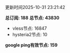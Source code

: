 更新时间2025-10-31 23:21:42

**总订阅: 188**
**总节点: 43830**
- vless节点: 16847
- hysteria2节点: 10

**google ping有效节点: 159**
